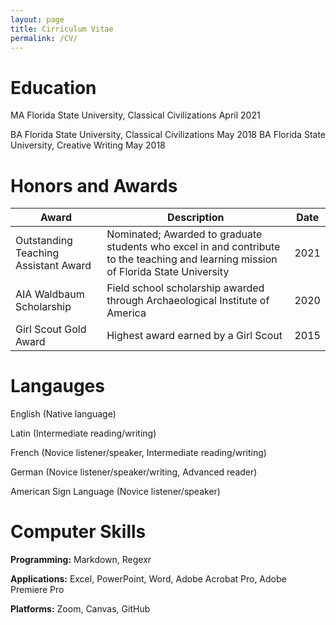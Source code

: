 ```yaml
---
layout: page
title: Cirriculum Vitae
permalink: /CV/
---
```


# Education

MA	Florida State University, Classical Civilizations 	April 2021

BA	Florida State University, Classical Civilizations 	May 2018
BA	Florida State University, Creative Writing		May 2018

# Honors and Awards

Award | Description | Date
----- | ----------- | ----
Outstanding Teaching Assistant Award | Nominated; Awarded to graduate students who excel in and contribute to the teaching and learning mission of Florida State University | 2021
AIA Waldbaum Scholarship | Field school scholarship awarded through Archaeological Institute of America | 2020
Girl Scout Gold Award | Highest award earned by a Girl Scout | 2015

# Langauges

English (Native language)

Latin (Intermediate reading/writing)

French (Novice listener/speaker, Intermediate reading/writing)

German (Novice listener/speaker/writing, Advanced reader)

American Sign Language (Novice listener/speaker)

# Computer Skills

**Programming:** Markdown, Regexr

**Applications:** Excel, PowerPoint, Word, Adobe Acrobat Pro, Adobe Premiere Pro

**Platforms:** Zoom, Canvas, GitHub
